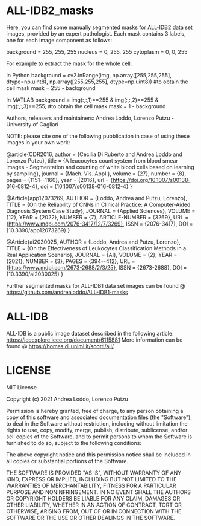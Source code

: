 # ALL-IDB2_masks

Here, you can find some manually segmented masks for ALL-IDB2 data set images, provided by an expert pathologist.
Each mask contains 3 labels, one for each image component as follows:

background = 255, 255, 255
nucleus = 0, 255, 255
cytoplasm = 0, 0, 255

For example to extract the mask for the whole cell:

In Python
background = cv2.inRange(img, np.array([255,255,255], dtype=np.uint8), np.array([255,255,255], dtype=np.uint8))
#to obtain the cell mask
mask = 255 - background

In MATLAB
background = img(:,:,1)==255 & img(:,:,2)==255 & img(:,:,3)==255;
#to obtain the cell mask
mask = 1 - background

Authors, releasers and maintainers: Andrea Loddo, Lorenzo Putzu - University of Cagliari

NOTE: please cite one of the following pubblication in case of using these images in your own work:

@article{CDR2016, author = {Cecilia Di Ruberto and Andrea Loddo and Lorenzo Putzu}, title = {A leucocytes count system from blood smear images - Segmentation and counting of white blood cells based on learning by sampling}, journal = {Mach. Vis. Appl.}, volume = {27}, number = {8}, pages = {1151--1160}, year = {2016}, url = {https://doi.org/10.1007/s00138-016-0812-4}, doi = {10.1007/s00138-016-0812-4} }


@Article{app12073269,
AUTHOR = {Loddo, Andrea and Putzu, Lorenzo},
TITLE = {On the Reliability of CNNs in Clinical Practice: A Computer-Aided Diagnosis System Case Study},
JOURNAL = {Applied Sciences},
VOLUME = {12},
YEAR = {2022},
NUMBER = {7},
ARTICLE-NUMBER = {3269},
URL = {https://www.mdpi.com/2076-3417/12/7/3269},
ISSN = {2076-3417},
DOI = {10.3390/app12073269}
}

@Article{ai2030025,
AUTHOR = {Loddo, Andrea and Putzu, Lorenzo},
TITLE = {On the Effectiveness of Leukocytes Classification Methods in a Real Application Scenario},
JOURNAL = {AI},
VOLUME = {2},
YEAR = {2021},
NUMBER = {3},
PAGES = {394--412},
URL = {https://www.mdpi.com/2673-2688/2/3/25},
ISSN = {2673-2688},
DOI = {10.3390/ai2030025}
}


Further segmented masks for ALL-IDB1 data set images can be found @ https://github.com/andrealoddo/ALL-IDB1-masks

# ALL-IDB
ALL-IDB is a public image dataset described in the following article: https://ieeexplore.ieee.org/document/6115881 More information can be found @ https://homes.di.unimi.it/scotti/all/

# LICENSE
MIT License

Copyright (c) 2021 Andrea Loddo, Lorenzo Putzu

Permission is hereby granted, free of charge, to any person obtaining a copy of this software and associated documentation files (the "Software"), to deal in the Software without restriction, including without limitation the rights to use, copy, modify, merge, publish, distribute, sublicense, and/or sell copies of the Software, and to permit persons to whom the Software is furnished to do so, subject to the following conditions:

The above copyright notice and this permission notice shall be included in all copies or substantial portions of the Software.

THE SOFTWARE IS PROVIDED "AS IS", WITHOUT WARRANTY OF ANY KIND, EXPRESS OR IMPLIED, INCLUDING BUT NOT LIMITED TO THE WARRANTIES OF MERCHANTABILITY, FITNESS FOR A PARTICULAR PURPOSE AND NONINFRINGEMENT. IN NO EVENT SHALL THE AUTHORS OR COPYRIGHT HOLDERS BE LIABLE FOR ANY CLAIM, DAMAGES OR OTHER LIABILITY, WHETHER IN AN ACTION OF CONTRACT, TORT OR OTHERWISE, ARISING FROM, OUT OF OR IN CONNECTION WITH THE SOFTWARE OR THE USE OR OTHER DEALINGS IN THE SOFTWARE.
